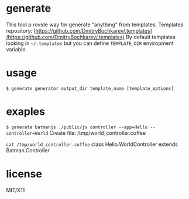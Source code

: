 generate
========

This tool p rovide way for generate "anything" from templates.
Templates repository: [https://github.com/DmitryBochkarev/.templates](https://github.com/DmitryBochkarev/.templates)
By default templates looking in `~/.templates` but you can define `TEMPLATE_DIR` enviropment variable.

usage
=====

`$ generate generator output_dir template_name [template_options]`

exaples
=======

`$ generate batmanjs ./public/js controller --app=Hello --controller=World`
    Create file:
    /tmp/world_controller.coffee

`cat /tmp/world_controller.coffee`
    class Hello.WorldController extends Batman.Controller

license
=======

MIT/X11
